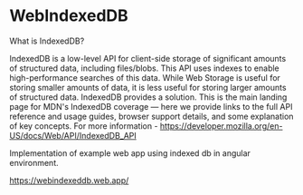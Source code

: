 # WebIndexedDB

What is IndexedDB? 

IndexedDB is a low-level API for client-side storage of significant amounts of structured data, including files/blobs. This API uses indexes to enable high-performance searches of this data. While Web Storage is useful for storing smaller amounts of data, it is less useful for storing larger amounts of structured data. IndexedDB provides a solution. This is the main landing page for MDN's IndexedDB coverage — here we provide links to the full API reference and usage guides, browser support details, and some explanation of key concepts. For more information - https://developer.mozilla.org/en-US/docs/Web/API/IndexedDB_API

Implementation of example web app using indexed db in angular environment.

https://webindexeddb.web.app/
